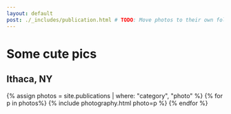 ```yaml
---
layout: default
post: ./_includes/publication.html # TODO: Move photos to their own folder and streamline process to avoid md for each photo
---
```


# Some cute pics

## Ithaca, NY
{% assign photos = site.publications | where: "category", "photo" %}
{% for p in photos%}
{% include photography.html photo=p %}
{% endfor %}
